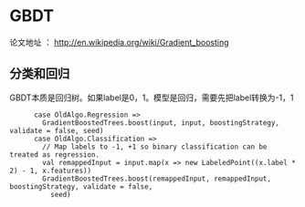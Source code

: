 # GBDT
论文地址 ： http://en.wikipedia.org/wiki/Gradient_boosting

## 分类和回归
GBDT本质是回归树。如果label是0，1。模型是回归，需要先把label转换为-1，1

```
      case OldAlgo.Regression =>
        GradientBoostedTrees.boost(input, input, boostingStrategy, validate = false, seed)
      case OldAlgo.Classification =>
        // Map labels to -1, +1 so binary classification can be treated as regression.
        val remappedInput = input.map(x => new LabeledPoint((x.label * 2) - 1, x.features))
        GradientBoostedTrees.boost(remappedInput, remappedInput, boostingStrategy, validate = false,
          seed)
```

